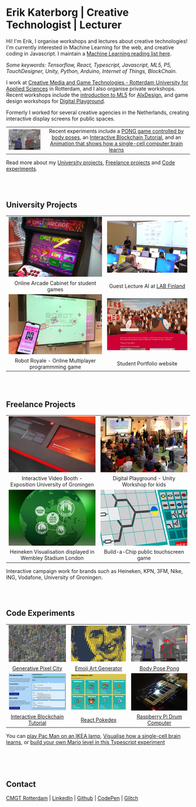 # Erik Katerborg | Creative Technologist | Lecturer 

Hi! I'm Erik, I organise workshops and lectures about creative technologies! I'm currently interested in Machine Learning for the web, and creative coding in Javascript. I maintain a [Machine Learning reading list here](https://github.com/HR-CMGT/Javascript-Machine-Learning). 

*Some keywords: Tensorflow, React, Typescript, Javascript, ML5, P5, TouchDesigner, Unity, Python, Arduino, Internet of Things, BlockChain.*

I work at [Creative Media and Game Technologies - Rotterdam University for Applied Sciences](https://www.hogeschoolrotterdam.nl/opleidingen/bachelor/creative-media-and-game-technologies/voltijd/) in Rotterdam, and I also organise private workshops. Recent workshops include the [introduction to ML5](https://medium.com/aixdesign/getting-started-with-ml5-js-tutorial-part-i-image-classifier-6d437ec38045) for [AIxDesign](https://www.aixdesign.co), and game design workshops for [Digital Playground](https://digitalplayground.nl). 

Formerly I worked for several creative agencies in the Netherlands, creating interactive display screens for public spaces.

|  |  |
:-------------------------:|:-------------------------:
<img src="./images/posepong.png" width="300" />  |  Recent experiments include a [PONG game controlled by body poses](https://www.youtube.com/watch?v=DMebdxAp0j0), an [Interactive Blockchain Tutorial](https://kokodoko.github.io/blockchain/), and an [Animation that shows how a single-cell computer brain learns](https://kokodoko.github.io/perceptron/)

Read more about my [University projects](#uni), [Freelance projects](#freelance) and [Code experiments](#exp).

<br>
<br>

## <a name="uni"></a>University Projects

|  |  |
:-------------------------:|:-------------------------:
![](./images/arcadecabinet800x515.png)  |  ![](./images/ml1.png)
Online Arcade Cabinet for student games | Guest Lecture AI at [LAB Finland](https://www.lab.fi/en) 
![](./images/robots.jpg)  |  ![](./images/showcase.png)
Robot Royale - Online Multiplayer programmming game | Student Portfolio website

<br>
<br>

## <a name="freelance"></a>Freelance Projects

|  |  |
:-------------------------:|:-------------------------:
![](./images/video.png)  |  ![](./images/unity1.png)
Interactive Video Booth - Exposition University of Groningen | Digital Playground - Unity Workshop for kids
![](./images/beer.png)  |  ![](./images/chip.png)
Heineken Visualisation displayed in Wembley Stadium London | Build-a-Chip public touchscreen game

Interactive campaign work for brands such as Heineken, KPN, 3FM, Nike, ING, Vodafone, University of Groningen.

<br>
<br>

## <a name="exp"></a>Code Experiments

 |  |  |  |
:-------------------------:|:-------------------------:|:-------------------------:
 ![](./images/citysmall.png)  |  ![](./images/emoji.png)  |  ![](./images/posepong.png)
[Generative Pixel City](https://github.com/KokoDoko/kokodoko.github.io/blob/master/images/citybig.png?raw=true) | [Emoji Art Generator](https://codesandbox.io/s/emoji-webcam-qt1ocz) | [Body Pose Pong](https://www.youtube.com/watch?v=DMebdxAp0j0)
 ![](./images/blockchain.png)  |  ![](./images/pokedex.png)  |  ![](./images/drum.png)
[Interactive Blockchain Tutorial](https://kokodoko.github.io/blockchain) | [React Pokedex](https://kokodoko.github.io/react-pokedex/) | [Raspberry Pi Drum Computer](https://www.youtube.com/watch?v=DMebdxAp0j0)

You can [play Pac Man on an IKEA lamp](https://github.com/KokoDoko/PacmanLamp), [Visualise how a single-cell brain learns](https://kokodoko.github.io/perceptron/), or [build your own Mario level in this Typescript experiment](https://kokodoko.github.io/level-editor/)
 
<br>
<br>
<br>

## Contact

[CMGT Rotterdam](https://www.hogeschoolrotterdam.nl/opleidingen/bachelor/creative-media-and-game-technologies/voltijd/) | [LinkedIn](https://www.linkedin.com/in/eerkmans/) | [Github](https://github.com/KokoDoko) | [CodePen](https://codepen.io/eerk) | [Glitch](https://glitch.com/@KokoDoko)
